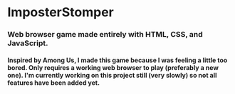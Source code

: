 # ImposterStomper
<h3>Web browser game made entirely with HTML, CSS, and JavaScript.</h3>
<h4>Inspired by Among Us, I made this game because I was feeling a little too bored. Only requires a working web browser to play (preferably a new one). I'm currently working on this project still (very slowly) so not all features have been added yet.</h4>
